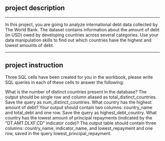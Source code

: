 ## project description
---
In this project, you are going to analyze international debt data collected by The World Bank. The dataset contains information about the amount of debt (in USD) owed by developing countries across several categories. Use your data manipulation skills to find out which countries have the highest and lowest amounts of debt.

---
## project instruction
Three SQL cells have been created for you in the workbook, please write SQL queries in each of these cells to answer the following:

What is the number of distinct countries present in the database? The output should be single row and column aliased as total_distinct_countries. Save the query as num_distinct_countries.
What country has the highest amount of debt? Your output should contain two columns: country_name and total_debt and one row. Save the query as highest_debt_country.
What country has the lowest amount of principal repayments (indicated by the "DT.AMT.DLXF.CD" indicator code)? The output table should contain three columns: country_name, indicator_name, and lowest_repayment and one row, saved in the query lowest_principal_repayment.
